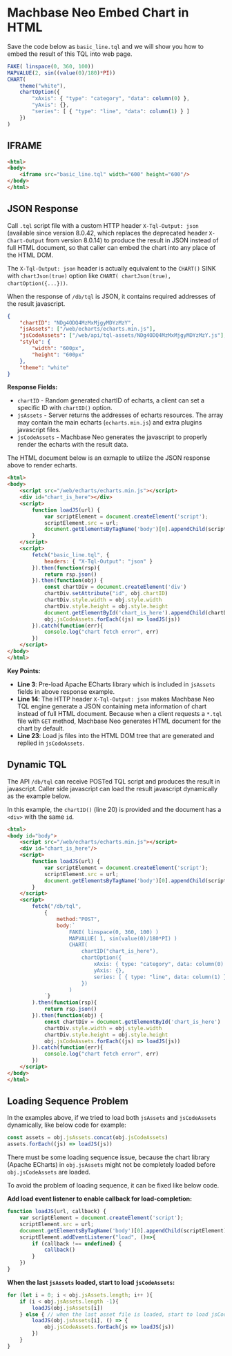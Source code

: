 # Machbase Neo Embed Chart in HTML

Save the code below as `basic_line.tql` and we will show you how to embed the result of this TQL into web page.

```js
FAKE( linspace(0, 360, 100))
MAPVALUE(2, sin((value(0)/180)*PI))
CHART(
    theme("white"),
    chartOption({
        "xAxis": { "type": "category", "data": column(0) },
        "yAxis": {},
        "series": [ { "type": "line", "data": column(1) } ]
    })
)
```

## IFRAME

```html
<html>
<body>
    <iframe src="basic_line.tql" width="600" height="600"/>
</body>
</html>
```

## JSON Response

Call `.tql` script file with a custom HTTP header `X-Tql-Output: json` (available since version 8.0.42, which replaces the deprecated header `X-Chart-Output` from version 8.0.14) to produce the result in JSON instead of full HTML document, so that caller can embed the chart into any place of the HTML DOM.

The `X-Tql-Output: json` header is actually equivalent to the `CHART()` SINK with `chartJson(true)` option like `CHART( chartJson(true), chartOption({...}))`.

When the response of `/db/tql` is JSON, it contains required addresses of the result javascript.

```json
{
    "chartID": "NDg4ODQ4MzMxMjgyMDYzMzY",
    "jsAssets": ["/web/echarts/echarts.min.js"],
	"jsCodeAssets": ["/web/api/tql-assets/NDg4ODQ4MzMxMjgyMDYzMzY.js"],
    "style": {
        "width": "600px",
        "height": "600px"	
    },
    "theme": "white"
}
```

**Response Fields:**
- `chartID` - Random generated chartID of echarts, a client can set a specific ID with `chartID()` option.
- `jsAssets` - Server returns the addresses of echarts resources. The array may contain the main echarts (`echarts.min.js`) and extra plugins javascript files.
- `jsCodeAssets` - Machbase Neo generates the javascript to properly render the echarts with the result data.

The HTML document below is an exmaple to utilize the JSON response above to render echarts.

```html
<html>
<body>
    <script src="/web/echarts/echarts.min.js"></script>
    <div id="chart_is_here"></div>
    <script>
        function loadJS(url) {
            var scriptElement = document.createElement('script');
            scriptElement.src = url;
            document.getElementsByTagName('body')[0].appendChild(scriptElement);
        }
    </script>
    <script>
        fetch("basic_line.tql", {
            headers: { "X-Tql-Output": "json" }
        }).then(function(rsp){
            return rsp.json()
        }).then(function(obj) {
            const chartDiv = document.createElement('div')
            chartDiv.setAttribute("id", obj.chartID)
            chartDiv.style.width = obj.style.width
            chartDiv.style.height = obj.style.height
            document.getElementById('chart_is_here').appendChild(chartDiv)
            obj.jsCodeAssets.forEach((js) => loadJS(js))
        }).catch(function(err){
            console.log("chart fetch error", err)
        })
    </script>
</body>
</html>
```

**Key Points:**
- **Line 3**: Pre-load Apache ECharts library which is included in `jsAssets` fields in above response example.
- **Line 14**: The HTTP header `X-Tql-Output: json` makes Machbase Neo TQL engine generate a JSON containing meta information of chart instead of full HTML document. Because when a client requests a `*.tql` file with `GET` method, Machbase Neo generates HTML document for the chart by default.
- **Line 23**: Load js files into the HTML DOM tree that are generated and replied in `jsCodeAssets`.

## Dynamic TQL

The API `/db/tql` can receive POSTed TQL script and produces the result in javascript. Caller side javascript can load the result javascript dynamically as the example below.

In this example, the `chartID()` (line 20) is provided and the document has a `<div>` with the same `id`.

```html
<html>
<body id="body">
    <script src="/web/echarts/echarts.min.js"></script>
    <div id="chart_is_here"/>
    <script>
        function loadJS(url) {
            var scriptElement = document.createElement('script');
            scriptElement.src = url;
            document.getElementsByTagName('body')[0].appendChild(scriptElement);
        }
    </script>
    <script>
        fetch("/db/tql", 
            {
                method:"POST", 
                body:`
                    FAKE( linspace(0, 360, 100) )
                    MAPVALUE( 1, sin(value(0)/180*PI) )
                    CHART(
                        chartID("chart_is_here"),
                        chartOption({
                            xAxis: { type: "category", data: column(0) },
                            yAxis: {},
                            series: [ { type: "line", data: column(1) } ]
                        })
                    )
            `}
        ).then(function(rsp){
            return rsp.json()
        }).then(function(obj) {
            const chartDiv = document.getElementById('chart_is_here')
            chartDiv.style.width = obj.style.width
            chartDiv.style.height = obj.style.height
            obj.jsCodeAssets.forEach((js) => loadJS(js))
        }).catch(function(err){
            console.log("chart fetch error", err)
        })
    </script>
</body>
</html>
```

## Loading Sequence Problem

In the examples above, if we tried to load both `jsAssets` and `jsCodeAssets` dynamically, like below code for example:

```js
const assets = obj.jsAssets.concat(obj.jsCodeAssets)
assets.forEach((js) => loadJS(js))
```

There must be some loading sequence issue, because the chart library (Apache ECharts) in `obj.jsAssets` might not be completely loaded before `obj.jsCodeAssets` are loaded.

To avoid the problem of loading sequence, it can be fixed like below code.

**Add load event listener to enable callback for load-completion:**

```js
function loadJS(url, callback) {
    var scriptElement = document.createElement('script');
    scriptElement.src = url;
    document.getElementsByTagName('body')[0].appendChild(scriptElement);
    scriptElement.addEventListener("load", ()=>{
        if (callback !== undefined) {
            callback()
        }
    })
}
```

**When the last `jsAssets` loaded, start to load `jsCodeAssets`:**

```js
for (let i = 0; i < obj.jsAssets.length; i++ ){
    if (i < obj.jsAssets.length -1){ 
        loadJS(obj.jsAssets[i])
    } else { // when the last asset file is loaded, start to load jsCodeAssets
        loadJS(obj.jsAssets[i], () => {
            obj.jsCodeAssets.forEach(js => loadJS(js)) 
        })
    }
}
```
